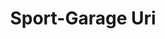 ---
title: "Sport-Garage Uri"
url: /seedorf-ur/sport-garage-uri-grossriedstrasse/
shop: Autohaus
---